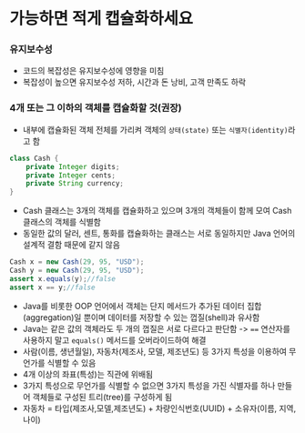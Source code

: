 # 가능하면 적게 캡슐화하세요

### 유지보수성
- 코드의 복잡성은 유지보수성에 영향을 미침
- 복잡성이 높으면 유지보수성 저하, 시간과 돈 낭비, 고객 만족도 하락

### 4개 또는 그 이하의 객체를 캡슐화할 것(권장)
- 내부에 캡슐화된 객체 전체를 가리켜 객체의 `상태(state)` 또는 `식별자(identity)`라고 함

```java
class Cash {
    private Integer digits;
    private Integer cents;
    private String currency;
}
```

- Cash 클래스는 3개의 객체를 캡슐화하고 있으며 3개의 객체들이 함께 모여 Cash 클래스의 객체를 식별함
- 동일한 값의 달러, 센트, 통화를 캡슐화하는 클래스는 서로 동일하지만 Java 언어의 설계적 결함 때문에 같지 않음

```java
Cash x = new Cash(29, 95, "USD");
Cash y = new Cash(29, 95, "USD");
assert x.equals(y);//false
assert x == y;//false
```

- Java를 비롯한 OOP 언어에서 객체는 단지 메서드가 추가된 데이터 집합(aggregation)일 뿐이며 데이터를 저장할 수 있는 껍질(shell)과 유사함
- Java는 같은 값의 객체라도 두 개의 껍질은 서로 다르다고 판단함 -> `==` 연산자를 사용하지 말고 `equals()` 메서드를 오버라이드하여 해결
- 사람(이름, 생년월일), 자동차(제조사, 모델, 제조년도) 등 3가지 특성을 이용하여 무언가를 식별할 수 있음
- 4개 이상의 좌표(특성)는 직관에 위배됨
- 3가지 특성으로 무언가를 식별할 수 없으면 3가지 특성을 가진 식별자를 하나 만들어 객체들로 구성된 트리(tree)를 구성하게 됨
- 자동차 = 타입(제조사,모델,제조년도) + 차량인식번호(UUID) + 소유자(이름, 지역, 나이)
